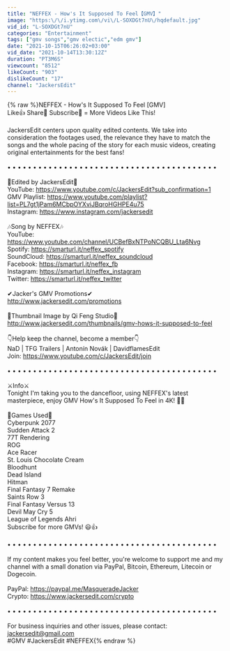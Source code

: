 ```yaml
---
title: "NEFFEX - How's It Supposed To Feel【GMV】"
image: "https:\/\/i.ytimg.com\/vi\/L-SOXDGt7nU\/hqdefault.jpg"
vid_id: "L-SOXDGt7nU"
categories: "Entertainment"
tags: ["gmv songs","gmv electic","edm gmv"]
date: "2021-10-15T06:26:02+03:00"
vid_date: "2021-10-14T13:30:12Z"
duration: "PT3M6S"
viewcount: "8512"
likeCount: "903"
dislikeCount: "17"
channel: "JackersEdit"
---
```

{% raw %}NEFFEX - How's It Supposed To Feel [GMV]<br />Like👍 Share🚀 Subscribe🔔 = More Videos Like This!<br /><br />JackersEdit centers upon quality edited contents. We take into consideration the footages used, the relevance they have to match the songs and the whole pacing of the story for each music videos, creating original entertainments for the best fans!<br /><br />• • • • • • • • • • • • • • • • • • • • • • • • • • • • • • • • • • • • • • • • •<br /><br />🎥Edited by JackersEdit🎥<br />YouTube: <a rel="nofollow" target="blank" href="https://www.youtube.com/c/JackersEdit?sub_confirmation=1">https://www.youtube.com/c/JackersEdit?sub_confirmation=1</a><br />GMV Playlist: <a rel="nofollow" target="blank" href="https://www.youtube.com/playlist?list=PL7gt1jPam6MCbpOYXviJBqroHGHPE4u75">https://www.youtube.com/playlist?list=PL7gt1jPam6MCbpOYXviJBqroHGHPE4u75</a><br />Instagram: <a rel="nofollow" target="blank" href="https://www.instagram.com/jackersedit">https://www.instagram.com/jackersedit</a><br /><br />🎶Song by NEFFEX🎶<br />YouTube: <a rel="nofollow" target="blank" href="https://www.youtube.com/channel/UCBefBxNTPoNCQBU_Lta6Nvg">https://www.youtube.com/channel/UCBefBxNTPoNCQBU_Lta6Nvg</a><br />Spotify: <a rel="nofollow" target="blank" href="https://smarturl.it/neffex_spotify">https://smarturl.it/neffex_spotify</a><br />SoundCloud: <a rel="nofollow" target="blank" href="https://smarturl.it/neffex_soundcloud">https://smarturl.it/neffex_soundcloud</a><br />Facebook: <a rel="nofollow" target="blank" href="https://smarturl.it/neffex_fb">https://smarturl.it/neffex_fb</a><br />Instagram: <a rel="nofollow" target="blank" href="https://smarturl.it/neffex_instagram">https://smarturl.it/neffex_instagram</a><br />Twitter: <a rel="nofollow" target="blank" href="https://smarturl.it/neffex_twitter">https://smarturl.it/neffex_twitter</a><br /><br />✔Jacker's GMV Promotions✔<br /><a rel="nofollow" target="blank" href="http://www.jackersedit.com/promotions">http://www.jackersedit.com/promotions</a><br /><br />🍑Thumbnail Image by Qi Feng Studio🍑<br /><a rel="nofollow" target="blank" href="http://www.jackersedit.com/thumbnails/gmv-hows-it-supposed-to-feel">http://www.jackersedit.com/thumbnails/gmv-hows-it-supposed-to-feel</a><br /><br />👇Help keep the channel, become a member👇<br />NaD | TFG Trailers | Antonín Novák | DavidflamesEdit<br />Join: <a rel="nofollow" target="blank" href="https://www.youtube.com/c/JackersEdit/join">https://www.youtube.com/c/JackersEdit/join</a><br /><br />• • • • • • • • • • • • • • • • • • • • • • • • • • • • • • • • • • • • • • • • •<br /><br />⚔️Info⚔️<br />Tonight I'm taking you to the dancefloor, using NEFFEX's latest masterpiece, enjoy GMV How's It Supposed To Feel in 4K! 💃🕺<br /><br />🚀Games Used🚀<br />Cyberpunk 2077<br />Sudden Attack 2<br />77T Rendering<br />ROG<br />Ace Racer<br />St. Louis Chocolate Cream<br />Bloodhunt<br />Dead Island<br />Hitman<br />Final Fantasy 7 Remake<br />Saints Row 3<br />Final Fantasy Versus 13<br />Devil May Cry 5<br />League of Legends Ahri<br />Subscribe for more GMVs! 😃👍<br /><br />• • • • • • • • • • • • • • • • • • • • • • • • • • • • • • • • • • • • • • • • •<br /><br />If my content makes you feel better, you're welcome to support me and my channel with a small donation via PayPal, Bitcoin, Ethereum, Litecoin or Dogecoin.<br /><br />PayPal: <a rel="nofollow" target="blank" href="https://paypal.me/MasqueradeJacker">https://paypal.me/MasqueradeJacker</a><br />Crypto: <a rel="nofollow" target="blank" href="https://www.jackersedit.com/crypto">https://www.jackersedit.com/crypto</a><br /><br />• • • • • • • • • • • • • • • • • • • • • • • • • • • • • • • • • • • • • • • • •<br /><br />For business inquiries and other issues, please contact: jackersedit@gmail.com<br />#GMV #JackersEdit #NEFFEX{% endraw %}
